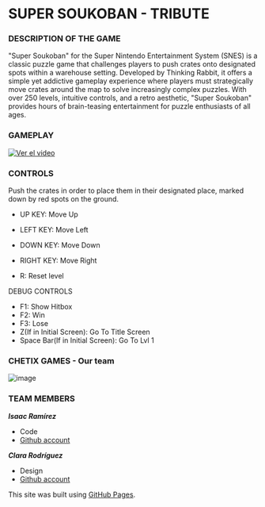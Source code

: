 # SUPER SOUKOBAN - TRIBUTE


### DESCRIPTION OF THE GAME

"Super Soukoban" for the Super Nintendo Entertainment System (SNES) is a classic puzzle game that challenges players to push crates onto designated spots within a warehouse setting. 
Developed by Thinking Rabbit, it offers a simple yet addictive gameplay experience where players must strategically move crates around the map to solve increasingly complex puzzles. 
With over 250 levels, intuitive controls, and a retro aesthetic, "Super Soukoban" provides hours of brain-teasing entertainment for puzzle enthusiasts of all ages.

### GAMEPLAY

[![Ver el video](https://img.youtube.com/vi/ybXSLJoaFLY/0.jpg)](https://youtu.be/ybXSLJoaFLY?si=0taIJ8fA4nro9e-i)

### CONTROLS

Push the crates in order to place them in their designated place, marked down by red spots on the ground.

- UP KEY: Move Up
- LEFT KEY: Move Left
- DOWN KEY: Move Down
- RIGHT KEY: Move Right

- R: Reset level

DEBUG CONTROLS

- F1: Show Hitbox
- F2: Win
- F3: Lose
- Z(If in Initial Screen): Go To Title Screen
- Space Bar(If in Initial Screen): Go To Lvl 1

### CHETIX GAMES - Our team

![image](https://github.com/Kopeke4/chetixgames.github.io/assets/160216289/59fde098-beac-4641-9f02-1ae950cc6c16)

### TEAM MEMBERS

***Isaac Ramírez***
+ Code
+ [Github account](https://github.com/Bekun67)
  
***Clara Rodríguez***
+ Design
+ [Github account](https://github.com/Kopeke4)


This site was built using [GitHub Pages](https://pages.github.com/).
